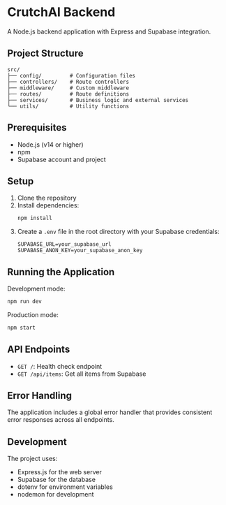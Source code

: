 # CrutchAI Backend

A Node.js backend application with Express and Supabase integration.

## Project Structure

```
src/
├── config/         # Configuration files
├── controllers/    # Route controllers
├── middleware/     # Custom middleware
├── routes/         # Route definitions
├── services/       # Business logic and external services
└── utils/          # Utility functions
```

## Prerequisites

- Node.js (v14 or higher)
- npm
- Supabase account and project

## Setup

1. Clone the repository
2. Install dependencies:
   ```bash
   npm install
   ```
3. Create a `.env` file in the root directory with your Supabase credentials:
   ```
   SUPABASE_URL=your_supabase_url
   SUPABASE_ANON_KEY=your_supabase_anon_key
   ```

## Running the Application

Development mode:

```bash
npm run dev
```

Production mode:

```bash
npm start
```

## API Endpoints

- `GET /`: Health check endpoint
- `GET /api/items`: Get all items from Supabase

## Error Handling

The application includes a global error handler that provides consistent error responses across all endpoints.

## Development

The project uses:

- Express.js for the web server
- Supabase for the database
- dotenv for environment variables
- nodemon for development
